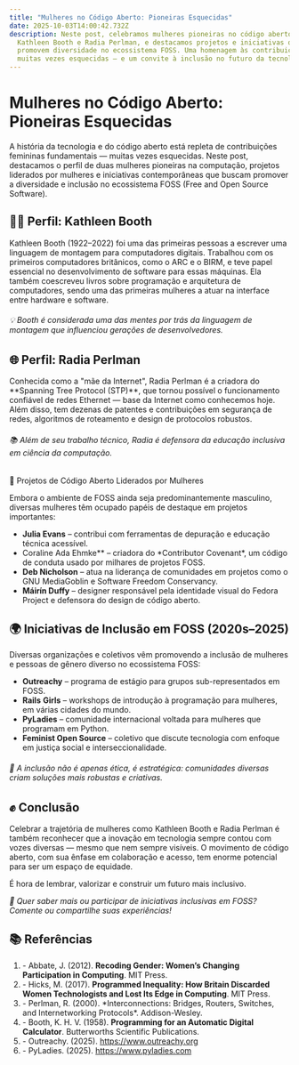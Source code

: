 ```yaml
---
title: "Mulheres no Código Aberto: Pioneiras Esquecidas"
date: 2025-10-03T14:00:42.732Z
description: Neste post, celebramos mulheres pioneiras no código aberto, como
  Kathleen Booth e Radia Perlman, e destacamos projetos e iniciativas que
  promovem diversidade no ecossistema FOSS. Uma homenagem às contribuições
  muitas vezes esquecidas — e um convite à inclusão no futuro da tecnologia.
---
```

# **Mulheres no Código Aberto: Pioneiras Esquecidas**

A história da tecnologia e do código aberto está repleta de contribuições femininas fundamentais — muitas vezes esquecidas. Neste post, destacamos o perfil de duas mulheres pioneiras na computação, projetos liderados por mulheres e iniciativas contemporâneas que buscam promover a diversidade e inclusão no ecossistema FOSS (Free and Open Source Software).



## **👩‍💻 Perfil: Kathleen Booth**

Kathleen Booth (1922–2022) foi uma das primeiras pessoas a escrever uma linguagem de montagem para computadores digitais. Trabalhou com os primeiros computadores britânicos, como o ARC e o BIRM, e teve papel essencial no desenvolvimento de software para essas máquinas. Ela também coescreveu livros sobre programação e arquitetura de computadores, sendo uma das primeiras mulheres a atuar na interface entre hardware e software.

######  *💡 Booth é considerada uma das mentes por trás da linguagem de montagem que influenciou gerações de desenvolvedores.*



##  **🌐 Perfil: Radia Perlman**

Conhecida como a "mãe da Internet", Radia Perlman é a criadora do \*\*Spanning Tree Protocol (STP)\*\*, que tornou possível o funcionamento confiável de redes Ethernet — base da Internet como conhecemos hoje. Além disso, tem dezenas de patentes e contribuições em segurança de redes, algoritmos de roteamento e design de protocolos robustos.

######  *📚 Além de seu trabalho técnico, Radia é defensora da educação inclusiva em ciência da computação.*

🔧 Projetos de Código Aberto Liderados por Mulheres

Embora o ambiente de FOSS ainda seja predominantemente masculino, diversas mulheres têm ocupado papéis de destaque em projetos importantes:

* **Julia Evans** – contribui com ferramentas de depuração e educação técnica acessível.
* Coraline Ada Ehmke\*\* – criadora do \*Contributor Covenant\*, um código de conduta usado por milhares de projetos FOSS.
* **Deb Nicholson** – atua na liderança de comunidades em projetos como o GNU MediaGoblin e Software Freedom Conservancy.
* **Máirín Duffy** – designer responsável pela identidade visual do Fedora Project e defensora do design de código aberto.



## **🌍 Iniciativas de Inclusão em FOSS (2020s–2025)**

Diversas organizações e coletivos vêm promovendo a inclusão de mulheres e pessoas de gênero diverso no ecossistema FOSS:

* **Outreachy** – programa de estágio para grupos sub-representados em FOSS.
* **Rails** **Girls** – workshops de introdução à programação para mulheres, em várias cidades do mundo.
* **PyLadies** – comunidade internacional voltada para mulheres que programam em Python.
* **Feminist Open Source** – coletivo que discute tecnologia com enfoque em justiça social e interseccionalidade.

###### 🧠 A inclusão não é apenas ética, é estratégica: comunidades diversas criam soluções mais robustas e criativas.



## ✊ Conclusão

Celebrar a trajetória de mulheres como Kathleen Booth e Radia Perlman é também reconhecer que a inovação em tecnologia sempre contou com vozes diversas — mesmo que nem sempre visíveis. O movimento de código aberto, com sua ênfase em colaboração e acesso, tem enorme potencial para ser um espaço de equidade.

É hora de lembrar, valorizar e construir um futuro mais inclusivo.

*📢 Quer saber mais ou participar de iniciativas inclusivas em FOSS? Comente ou compartilhe suas experiências!*



## 📚 Referências

1. \- Abbate, J. (2012). **Recoding Gender: Women’s Changing Participation in Computing**. MIT Press.
2. \- Hicks, M. (2017). **Programmed Inequality: How Britain Discarded Women Technologists and Lost Its Edge in Computing**. MIT Press.
3. \- Perlman, R. (2000). \*Interconnections: Bridges, Routers, Switches, and Internetworking Protocols\*. Addison-Wesley.
4. \- Booth, K. H. V. (1958). **Programming for an Automatic Digital Calculator**. Butterworths Scientific Publications.
5. \- Outreachy. (2025). [<https://www.outreachy.org>](<https://www.outreachy.org>)
6. \- PyLadies. (2025). [<https://www.pyladies.com>](<https://www.pyladies.com>)